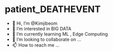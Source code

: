 # patient_DEATHEVENT
- 👋 Hi, I’m @Kimjibeom
- 👀 I’m interested in BIG DATA 
- 🌱 I’m currently learning ML , Edge Computing
- 💞️ I’m looking to collaborate on ...
- 📫 How to reach me ...

<!---
Kimjibeom/patient_DEATHEVENT is a ✨ special ✨ repository because its `README.md` (this file) appears on your GitHub profile.
You can click the Preview link to take a look at your changes.
--->
